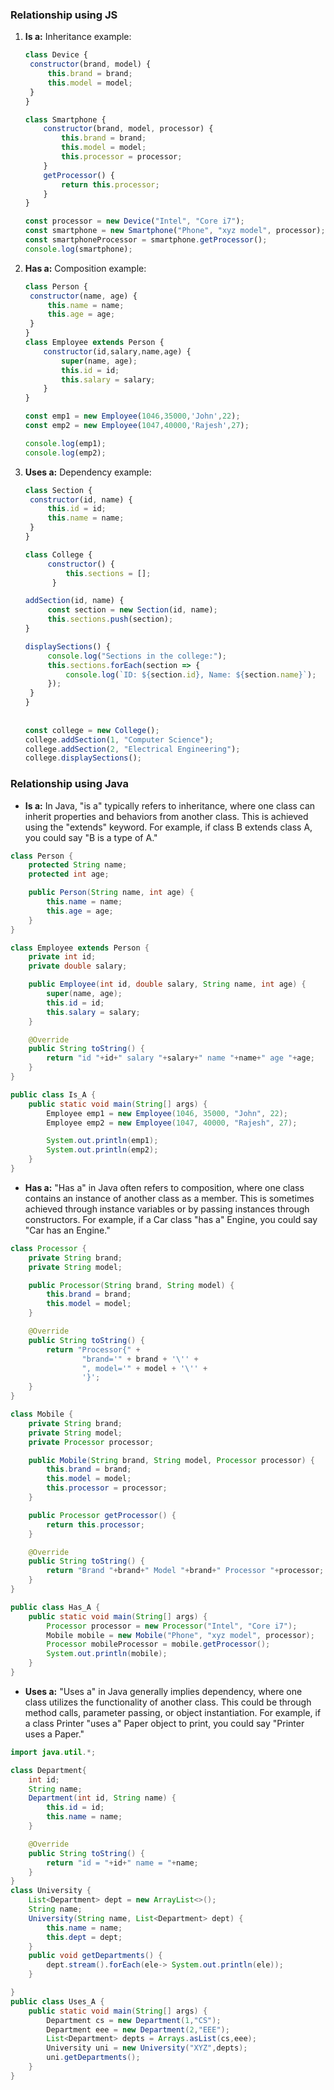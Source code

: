 ### Relationship using JS

1. **Is a:**
   Inheritance example:
   ```javascript
   class Device {
    constructor(brand, model) {
        this.brand = brand;
        this.model = model;
    }
   }

   class Smartphone {
       constructor(brand, model, processor) {
           this.brand = brand;
           this.model = model;
           this.processor = processor;
       }
       getProcessor() {
           return this.processor;
       }
   }
   
   const processor = new Device("Intel", "Core i7");
   const smartphone = new Smartphone("Phone", "xyz model", processor);
   const smartphoneProcessor = smartphone.getProcessor();
   console.log(smartphone);
   
   ```

2. **Has a:**
   Composition example:
   ```javascript
   class Person {
    constructor(name, age) {
        this.name = name;
        this.age = age;
    }
   }
   class Employee extends Person {
       constructor(id,salary,name,age) {
           super(name, age);
           this.id = id;
           this.salary = salary;
       }
   }
   
   const emp1 = new Employee(1046,35000,'John',22);
   const emp2 = new Employee(1047,40000,'Rajesh',27);
   
   console.log(emp1);
   console.log(emp2);
   ```

3. **Uses a:**
   Dependency example:
   ```javascript
   class Section {
    constructor(id, name) {
        this.id = id;
        this.name = name;
    }
   }

   class College {
        constructor() {
            this.sections = [];
         }

   addSection(id, name) {
        const section = new Section(id, name);
        this.sections.push(section);
   }

   displaySections() {
        console.log("Sections in the college:");
        this.sections.forEach(section => {
            console.log(`ID: ${section.id}, Name: ${section.name}`);
        });
    }
   }
      
      
   const college = new College();
   college.addSection(1, "Computer Science");
   college.addSection(2, "Electrical Engineering");
   college.displaySections();
   ```

### Relationship using Java

- **Is a:** In Java, "is a" typically refers to inheritance, where one class can inherit properties and behaviors from another class. This is achieved using the "extends" keyword. For example, if class B extends class A, you could say "B is a type of A."

```java
class Person {
    protected String name;
    protected int age;

    public Person(String name, int age) {
        this.name = name;
        this.age = age;
    }
}

class Employee extends Person {
    private int id;
    private double salary;

    public Employee(int id, double salary, String name, int age) {
        super(name, age);
        this.id = id;
        this.salary = salary;
    }

    @Override
    public String toString() {
        return "id "+id+" salary "+salary+" name "+name+" age "+age;
    }
}

public class Is_A {
    public static void main(String[] args) {
        Employee emp1 = new Employee(1046, 35000, "John", 22);
        Employee emp2 = new Employee(1047, 40000, "Rajesh", 27);

        System.out.println(emp1);
        System.out.println(emp2);
    }
}
```

- **Has a:** "Has a" in Java often refers to composition, where one class contains an instance of another class as a member. This is sometimes achieved through instance variables or by passing instances through constructors. For example, if a Car class "has a" Engine, you could say "Car has an Engine."

```java
class Processor {
    private String brand;
    private String model;

    public Processor(String brand, String model) {
        this.brand = brand;
        this.model = model;
    }

    @Override
    public String toString() {
        return "Processor{" +
                "brand='" + brand + '\'' +
                ", model='" + model + '\'' +
                '}';
    }
}

class Mobile {
    private String brand;
    private String model;
    private Processor processor;

    public Mobile(String brand, String model, Processor processor) {
        this.brand = brand;
        this.model = model;
        this.processor = processor;
    }

    public Processor getProcessor() {
        return this.processor;
    }

    @Override
    public String toString() {
        return "Brand "+brand+" Model "+brand+" Processor "+processor;
    }
}

public class Has_A {
    public static void main(String[] args) {
        Processor processor = new Processor("Intel", "Core i7");
        Mobile mobile = new Mobile("Phone", "xyz model", processor);
        Processor mobileProcessor = mobile.getProcessor();
        System.out.println(mobile);
    }
}
```

- **Uses a:** "Uses a" in Java generally implies dependency, where one class utilizes the functionality of another class. This could be through method calls, parameter passing, or object instantiation. For example, if a class Printer "uses a" Paper object to print, you could say "Printer uses a Paper."

```java
import java.util.*;

class Department{
    int id;
    String name;
    Department(int id, String name) {
        this.id = id;
        this.name = name;
    }

    @Override
    public String toString() {
        return "id = "+id+" name = "+name;
    }
}
class University {
    List<Department> dept = new ArrayList<>();
    String name;
    University(String name, List<Department> dept) {
        this.name = name;
        this.dept = dept;
    }
    public void getDepartments() {
        dept.stream().forEach(ele-> System.out.println(ele));
    }

}
public class Uses_A {
    public static void main(String[] args) {
        Department cs = new Department(1,"CS");
        Department eee = new Department(2,"EEE");
        List<Department> depts = Arrays.asList(cs,eee);
        University uni = new University("XYZ",depts);
        uni.getDepartments();
    }
}
```
